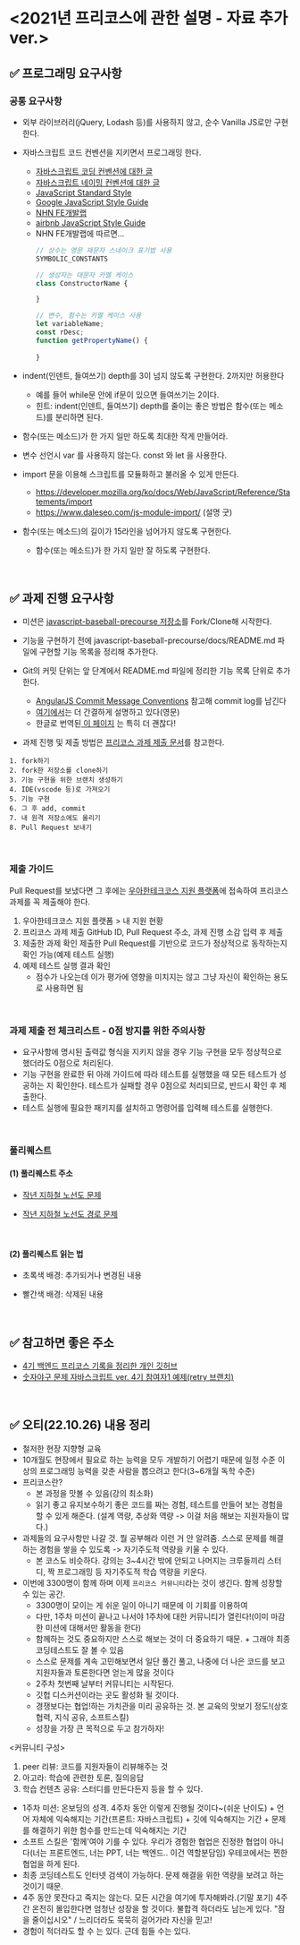 # <2021년 프리코스에 관한 설명 - 자료 추가 ver.>
## ✅ 프로그래밍 요구사항
### 공통 요구사항
- 외부 라이브러리(jQuery, Lodash 등)를 사용하지 않고, 순수 Vanilla JS로만 구현한다.

- 자바스크립트 코드 컨벤션을 지키면서 프로그래밍 한다.
  - <a href='https://velog.io/@cada/%EC%9E%90%EB%B0%94%EC%8A%A4%ED%81%AC%EB%A6%BD%ED%8A%B8-%EC%BD%94%EB%94%A9-%EB%B0%8F-%EB%84%A4%EC%9D%B4%EB%B0%8D-%EC%BB%A8%EB%B2%A4%EC%85%98-1%ED%8E%B8'>자바스크립트 코딩 컨벤션에 대한 글</a>
  - <a href='https://velog.io/@cada/%EC%9E%90%EB%B0%94%EC%8A%A4%ED%81%AC%EB%A6%BD%ED%8A%B8-%EC%8A%A4%ED%83%80%EC%9D%BC-%EA%B0%80%EC%9D%B4%EB%93%9C-%EB%84%A4%EC%9D%B4%EB%B0%8D-%EC%BB%A8%EB%B2%A4%EC%85%98-%ED%8E%B8'>자바스크립트 네이밍 컨벤션에 대한 글</a>
  - <a href='https://standardjs.com/'>JavaScript Standard Style</a>
  - <a href='https://google.github.io/styleguide/jsguide.html'>Google JavaScript Style Guide</a>
  - <a href='https://ui.toast.com/fe-guide/ko_CODING-CONVENTION'>NHN FE개발랩</a>
  - <a href='https://github.com/airbnb/javascript'>airbnb JavaScript Style Guide</a>
  - NHN FE개발랩에 따르면...
    ```javascript
    // 상수는 영문 재문자 스네이크 표기법 사용
    SYMBOLIC_CONSTANTS

    // 생성자는 대문자 카멜 케이스
    class ConstructorName {

    }

    // 변수, 함수는 카멜 케이스 사용
    let variableName;
    const rDesc;
    function getPropertyName() {
      
    }
    ```

- indent(인덴트, 들여쓰기) depth를 3이 넘지 않도록 구현한다. 2까지만 허용한다
  - 예를 들어 while문 안에 if문이 있으면 들여쓰기는 2이다.
  - 힌트: indent(인덴트, 들여쓰기) depth를 줄이는 좋은 방법은 함수(또는 메소드)를 분리하면 된다.

- 함수(또는 메소드)가 한 가지 일만 하도록 최대한 작게 만들어라.

- 변수 선언시 var 를 사용하지 않는다. const 와 let 을 사용한다.

- import 문을 이용해 스크립트를 모듈화하고 불러올 수 있게 만든다.
  - https://developer.mozilla.org/ko/docs/Web/JavaScript/Reference/Statements/import
  - https://www.daleseo.com/js-module-import/ (설명 굿)
- 함수(또는 메소드)의 길이가 15라인을 넘어가지 않도록 구현한다.
  - 함수(또는 메소드)가 한 가지 일만 잘 하도록 구현한다.

<br>

## ✅ 과제 진행 요구사항
- 미션은 <a href='https://github.com/woowacourse/javascript-baseball-precourse/'>javascript-baseball-precourse 저장소</a>를 Fork/Clone해 시작한다.

- 기능을 구현하기 전에 javascript-baseball-precourse/docs/README.md 파일에 구현할 기능 목록을 정리해 추가한다.

- Git의 커밋 단위는 앞 단계에서 README.md 파일에 정리한 기능 목록 단위로 추가한다.
  - <a href='https://gist.github.com/stephenparish/9941e89d80e2bc58a153'>AngularJS Commit Message Conventions</a> 참고해 commit log를 남긴다
  - <a href='https://gist.github.com/joshbuchea/6f47e86d2510bce28f8e7f42ae84c716'>여기에서</a>는 더 간결하게 설명하고 있다(영문)
  - 한글로 번역된<a href='https://www.conventionalcommits.org/ko/v1.0.0/'> 이 페이지</a> 는 특히 더 괜찮다!

- 과제 진행 및 제출 방법은 <a href='https://github.com/woowacourse/woowacourse-docs/tree/main/precourse'>프리코스 과제 제출 문서</a>를 참고한다.
```
1. fork하기
2. fork한 저장소를 clone하기
3. 기능 구현을 위한 브랜치 생성하기
4. IDE(vscode 등)로 가져오기
5. 기능 구현
6. 그 후 add, commit
7. 내 원격 저장소에도 올리기 
8. Pull Request 보내기
```

<br>

### 제출 가이드
Pull Request를 보냈다면 그 후에는 <a href='https://apply.techcourse.co.kr/'>우아한테크코스 지원 플랫폼</a>에 접속하여 프리코스 과제를 꼭 제출해야 한다.

1. 우아한테크코스 지원 플랫폼 > 내 지원 현황
2. 프리코스 과제 제출
  GitHub ID, Pull Request 주소, 과제 진행 소감 입력 후 제출
3. 제출한 과제 확인 
  제출한 Pull Request를 기반으로 코드가 정상적으로 동작하는지 확인 가능(예제 테스트 실행)
4. 예제 테스트 실행 결과 확인
    - 점수가 나오는데 이가 평가에 영향을 미치지는 않고 그냥 자신이 확인하는 용도로 사용하면 됨

<br>

### 과제 제출 전 체크리스트 - 0점 방지를 위한 주의사항
- 요구사항에 명시된 출력값 형식을 지키지 않을 경우 기능 구현을 모두 정상적으로 했더라도 0점으로 처리된다.
- 기능 구현을 완료한 뒤 아래 가이드에 따라 테스트를 실행했을 때 모든 테스트가 성공하는 지 확인한다. 테스트가 실패할 경우 0점으로 처리되므로, 반드시 확인 후 제출한다.
- 테스트 실행에 필요한 패키지를 설치하고 명령어를 입력해 테스트를 실행한다.

<br>

### 풀리퀘스트
#### (1) 풀리퀘스트 주소

- <a href='https://github.com/woowacourse/javascript-subway-map-precourse/pulls'>작년 지하철 노선도 문제</a>

- <a href='https://github.com/woowacourse/javascript-subway-path-precourse/pulls'>작년 지하철 노선도 경로 문제</a>

<br>

#### (2) 풀리퀘스트 읽는 법
- 초록색 배경: 추가되거나 변경된 내용 

- 빨간색 배경: 삭제된 내용


<br>

## ✅ 참고하면 좋은 주소
- <a href='https://github.com/Seongwon97/woowa_precourse_record'>4기 백엔드 프리코스 기록을 정리한 개인 깃허브</a>
- <a href='https://github.com/NaRae-tech/javascript-baseball-precourse/tree/baseballGame'>숫자야구 문제 자바스크립트 ver. 4기 참여자1 예제(retry 브랜치)</a> 

<br>

## ✅ 오티(22.10.26) 내용 정리
- 철저한 현장 지향형 교육
- 10개월도 현장에서 필요로 하는 능력을 모두 개발하기 어렵기 때문에 일정 수준 이상의 프로그래밍 능력을 갖춘 사람을 뽑으려고 한다(3~6개월 독학 수준)
- 프리코스란? 
  - 본 과정을 맛볼 수 있음(강의 최소화) 
  - 읽기 좋고 유지보수하기 좋은 코드를 짜는 경험, 테스트를 만들어 보는 경험을 할 수 있게 해준다. (설계 역량, 추상화 역량 -> 이걸 처음 해보는 지원자들이 많다.)
- 과제들의 요구사항만 나갈 것. 뭘 공부해라 이런 거 안 알려줌. 스스로 문제를 해결하는 경험을 쌓을 수 있도록 -> 자기주도적 역량을 키울 수 있다.
  - 본 코스도 비슷하다. 강의는 3~4시간 밖에 안되고 나머지는 크루들끼리 스터디, 짝 프로그래밍 등 자기주도적 학습 역량을 키운다.
- 이번에 3300명이 함께 하며 이제 `프리코스 커뮤니티`라는 것이 생긴다. 함께 성장할 수 있는 공간. 
  - 3300명이 모이는 게 쉬운 일이 아니기 때문에 이 기회를 이용하여
  - 다만, 1주차 미션이 끝나고 나서야 1주차에 대한 커뮤니티가 열린다!(이미 마감한 미션에 대해서만 활동을 한다)
  - 함께하는 것도 중요하지만 스스로 해보는 것이 더 중요하기 때문. + 그래야 최종 코딩테스트도 잘 볼 수 있음
  - 스스로 문제를 계속 고민해보면서 일단 풀긴 풀고, 나중에 더 나은 코드를 보고 지원자들과 토론한다면 얻는게 많을 것이다
  - 2주차 첫번째 날부터 커뮤니티는 시작된다.
  - 깃헙 디스커션이라는 곳도 활성화 될 것이다.
  - 경쟁보다는 협업!하는 가치관을 미리 공유하는 것. 본 교육의 맛보기 정도!(상호 협력, 지식 공유, 소프트스킬)
  - 성장을 가장 큰 목적으로 두고 참가하자!

 <커뮤니티 구성>
 1. peer 리뷰: 코드를 지원자들이 리뷰해주는 것
 2. 아고라: 학습에 관련한 토론, 질의응답
 3. 학습 컨텐츠 공유: 스터디를 만든다든지 등을 할 수 있다.

- 1주차 미션: 온보딩의 성격. 4주차 동안 이렇게 진행될 것이다~(쉬운 난이도) + 언어 자체에 익숙해지는 기간(프론트: 자바스크립트) + 깃에 익숙해지는 기간 + 문제를 해결하기 위한 함수를 만드는데 익숙해지는 기간
- 소프트 스킬은 '함께'여야 기를 수 있다. 우리가 경험한 협업은 진정한 협업이 아니다(너는 프론트엔드, 너는 PPT, 너는 백엔드.. 이건 역할분담임) 우테코에서는 찐한 협업을 하게 된다.
- 최종 코딩테스트도 인터넷 검색이 가능하다. 문제 해결을 위한 역량을 보려고 하는 것이기 때문.
- 4주 동안 못잔다고 죽지는 않는다. 모든 시간을 여기에 투자해봐라.(기말 포기) 4주간 온전히 몰입한다면 엄청난 성장을 할 것이다. 불합격 하더라도 남는게 있다. "잠을 줄이십시오" / 느리더라도 묵묵히 걸어가라 자신을 믿고!
- 경험이 적더라도 할 수 는 있다. 근데 힘들 수는 있다.
